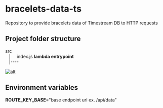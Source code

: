 # bracelets-data-ts
Repository to provide bracelets data of Timestream DB to HTTP requests

## Project folder structure
src  
   |     index.js           **lambda entrypoint**  
   |---- 

![alt](https://)

## Environment variables
**ROUTE_KEY_BASE**="base endpoint url ex. /api/data"
